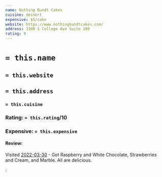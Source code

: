 ```yaml
---
name: Nothing Bundt Cakes
cuisine: dessert
expensive: $5/cake
website: https://www.nothingbundtcakes.com/
address: 3300 S College Ave Suite 180
rating: 9
---
```

# `= this.name`
## `= this.website`
## `= this.address`
### `= this.cuisine`
### Rating: `= this.rating`/10
### Expensive:  `= this.expensive`

#### Review:
Visited [2022-03-30](2022-03-30.md) - Got Raspberry and White Chocolate, Strawberries and Cream, and Marble. All are delicious.

:
  